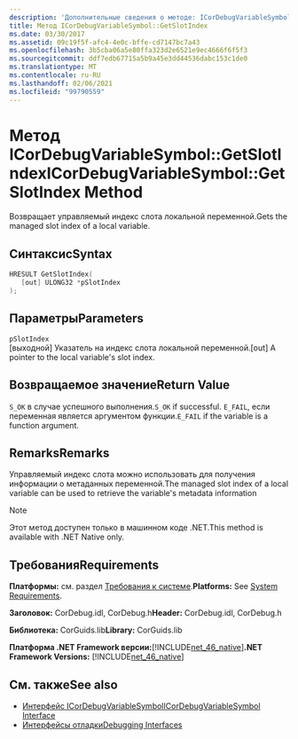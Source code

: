 ```yaml
---
description: 'Дополнительные сведения о методе: ICorDebugVariableSymbol:: GetSlotIndex'
title: Метод ICorDebugVariableSymbol::GetSlotIndex
ms.date: 03/30/2017
ms.assetid: 09c19f5f-afc4-4e0c-bffe-cd7147bc7a43
ms.openlocfilehash: 3b5cba06a5e80ffa323d2e6521e9ec4666f6f5f3
ms.sourcegitcommit: ddf7edb67715a5b9a45e3dd44536dabc153c1de0
ms.translationtype: MT
ms.contentlocale: ru-RU
ms.lasthandoff: 02/06/2021
ms.locfileid: "99790559"
---
```

# <a name="icordebugvariablesymbolgetslotindex-method"></a><span data-ttu-id="164b5-103">Метод ICorDebugVariableSymbol::GetSlotIndex</span><span class="sxs-lookup"><span data-stu-id="164b5-103">ICorDebugVariableSymbol::GetSlotIndex Method</span></span>

<span data-ttu-id="164b5-104">Возвращает управляемый индекс слота локальной переменной.</span><span class="sxs-lookup"><span data-stu-id="164b5-104">Gets the managed slot index of a local variable.</span></span>  
  
## <a name="syntax"></a><span data-ttu-id="164b5-105">Синтаксис</span><span class="sxs-lookup"><span data-stu-id="164b5-105">Syntax</span></span>  
  
```cpp  
HRESULT GetSlotIndex(  
   [out] ULONG32 *pSlotIndex  
);  
```  
  
## <a name="parameters"></a><span data-ttu-id="164b5-106">Параметры</span><span class="sxs-lookup"><span data-stu-id="164b5-106">Parameters</span></span>  

 `pSlotIndex`  
 <span data-ttu-id="164b5-107">[выходной] Указатель на индекс слота локальной переменной.</span><span class="sxs-lookup"><span data-stu-id="164b5-107">[out] A pointer to the local variable's slot index.</span></span>  
  
## <a name="return-value"></a><span data-ttu-id="164b5-108">Возвращаемое значение</span><span class="sxs-lookup"><span data-stu-id="164b5-108">Return Value</span></span>  

 <span data-ttu-id="164b5-109">`S_OK` в случае успешного выполнения.</span><span class="sxs-lookup"><span data-stu-id="164b5-109">`S_OK` if successful.</span></span> <span data-ttu-id="164b5-110">`E_FAIL`, если переменная является аргументом функции.</span><span class="sxs-lookup"><span data-stu-id="164b5-110">`E_FAIL` if the variable is a function argument.</span></span>  
  
## <a name="remarks"></a><span data-ttu-id="164b5-111">Remarks</span><span class="sxs-lookup"><span data-stu-id="164b5-111">Remarks</span></span>  

 <span data-ttu-id="164b5-112">Управляемый индекс слота можно использовать для получения информации о метаданных переменной.</span><span class="sxs-lookup"><span data-stu-id="164b5-112">The managed slot index of a local variable can be used to retrieve the variable's metadata information</span></span>  
  
> [!NOTE]
> <span data-ttu-id="164b5-113">Этот метод доступен только в машинном коде .NET.</span><span class="sxs-lookup"><span data-stu-id="164b5-113">This method is available with .NET Native only.</span></span>  
  
## <a name="requirements"></a><span data-ttu-id="164b5-114">Требования</span><span class="sxs-lookup"><span data-stu-id="164b5-114">Requirements</span></span>  

 <span data-ttu-id="164b5-115">**Платформы:** см. раздел [Требования к системе](../../get-started/system-requirements.md).</span><span class="sxs-lookup"><span data-stu-id="164b5-115">**Platforms:** See [System Requirements](../../get-started/system-requirements.md).</span></span>  
  
 <span data-ttu-id="164b5-116">**Заголовок:** CorDebug.idl, CorDebug.h</span><span class="sxs-lookup"><span data-stu-id="164b5-116">**Header:** CorDebug.idl, CorDebug.h</span></span>  
  
 <span data-ttu-id="164b5-117">**Библиотека:** CorGuids.lib</span><span class="sxs-lookup"><span data-stu-id="164b5-117">**Library:** CorGuids.lib</span></span>  
  
 <span data-ttu-id="164b5-118">**Платформа .NET Framework версии:**[!INCLUDE[net_46_native](../../../../includes/net-46-native-md.md)]</span><span class="sxs-lookup"><span data-stu-id="164b5-118">**.NET Framework Versions:** [!INCLUDE[net_46_native](../../../../includes/net-46-native-md.md)]</span></span>  
  
## <a name="see-also"></a><span data-ttu-id="164b5-119">См. также</span><span class="sxs-lookup"><span data-stu-id="164b5-119">See also</span></span>

- [<span data-ttu-id="164b5-120">Интерфейс ICorDebugVariableSymbol</span><span class="sxs-lookup"><span data-stu-id="164b5-120">ICorDebugVariableSymbol Interface</span></span>](icordebugvariablesymbol-interface.md)
- [<span data-ttu-id="164b5-121">Интерфейсы отладки</span><span class="sxs-lookup"><span data-stu-id="164b5-121">Debugging Interfaces</span></span>](debugging-interfaces.md)
